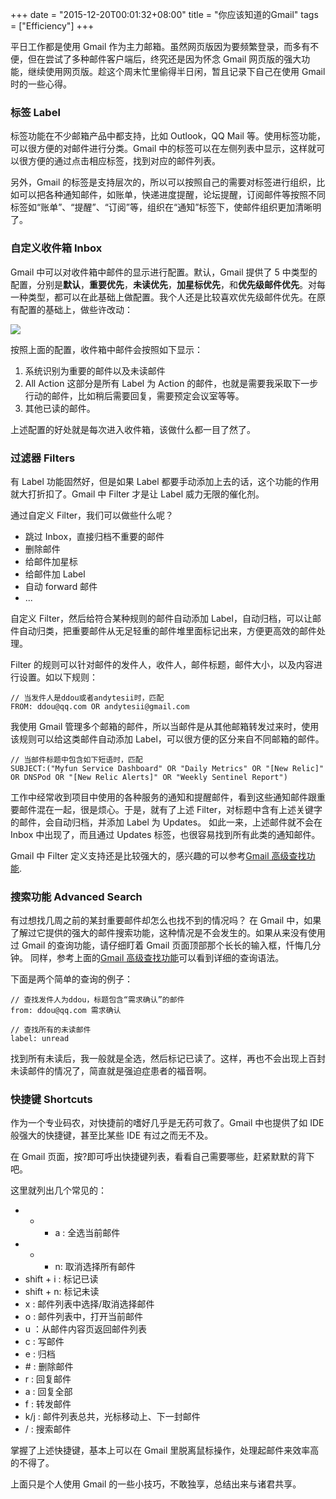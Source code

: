 +++
date = "2015-12-20T00:01:32+08:00"
title = "你应该知道的Gmail"
tags = ["Efficiency"]
+++

平日工作都是使用 Gmail 作为主力邮箱。虽然网页版因为要频繁登录，而多有不便，但在尝试了多种邮件客户端后，终究还是因为怀念 Gmail 网页版的强大功能，继续使用网页版。趁这个周末忙里偷得半日闲，暂且记录下自己在使用 Gmail 时的一些心得。

### 标签 Label

标签功能在不少邮箱产品中都支持，比如 Outlook，QQ Mail 等。使用标签功能，可以很方便的对邮件进行分类。Gmail 中的标签可以在左侧列表中显示，这样就可以很方便的通过点击相应标签，找到对应的邮件列表。

另外，Gmail 的标签是支持层次的，所以可以按照自己的需要对标签进行组织，比如可以把各种通知邮件，如账单，快递进度提醒，论坛提醒，订阅邮件等按照不同标签如“账单”、“提醒”、“订阅”等，组织在“通知”标签下，使邮件组织更加清晰明了。

### 自定义收件箱 Inbox

Gmail 中可以对收件箱中邮件的显示进行配置。默认，Gmail 提供了 5 中类型的配置，分别是**默认**，**重要优先**，**未读优先**，**加星标优先**，和**优先级邮件优先**。对每一种类型，都可以在此基础上做配置。我个人还是比较喜欢优先级邮件优先。在原有配置的基础上，做些许改动：

![](https://ws1.sinaimg.cn/large/5ee78c28ly1g4soi3rnwkj20yg08egmx.jpg)

按照上面的配置，收件箱中邮件会按照如下显示：

1. 系统识别为重要的邮件以及未读邮件
2. All Action 这部分是所有 Label 为 Action 的邮件，也就是需要我采取下一步行动的邮件，比如稍后需要回复，需要预定会议室等等。
3. 其他已读的邮件。

上述配置的好处就是每次进入收件箱，该做什么都一目了然了。

### 过滤器 Filters

有 Label 功能固然好，但是如果 Label 都要手动添加上去的话，这个功能的作用就大打折扣了。Gmail 中 Filter 才是让 Label 威力无限的催化剂。

通过自定义 Filter，我们可以做些什么呢？

- 跳过 Inbox，直接归档不重要的邮件
- 删除邮件
- 给邮件加星标
- 给邮件加 Label
- 自动 forward 邮件
- ...

自定义 Filter，然后给符合某种规则的邮件自动添加 Label，自动归档，可以让邮件自动归类，把重要邮件从无足轻重的邮件堆里面标记出来，方便更高效的邮件处理。

Filter 的规则可以针对邮件的发件人，收件人，邮件标题，邮件大小，以及内容进行设置。如以下规则：

```
// 当发件人是ddou或者andytesii时，匹配
FROM: ddou@qq.com OR andytesii@gmail.com
```

我使用 Gmail 管理多个邮箱的邮件，所以当邮件是从其他邮箱转发过来时，使用该规则可以给这类邮件自动添加 Label，可以很方便的区分来自不同邮箱的邮件。

```
// 当邮件标题中包含如下短语时，匹配
SUBJECT:("Myfun Service Dashboard" OR "Daily Metrics" OR "[New Relic]" OR DNSPod OR "[New Relic Alerts]" OR "Weekly Sentinel Report")
```

工作中经常收到项目中使用的各种服务的通知和提醒邮件，看到这些通知邮件跟重要邮件混在一起，很是烦心。于是，就有了上述 Filter，对标题中含有上述关键字的邮件，会自动归档，并添加 Label 为 Updates。 如此一来，上述邮件就不会在 Inbox 中出现了，而且通过 Updates 标签，也很容易找到所有此类的通知邮件。

Gmail 中 Filter 定义支持还是比较强大的，感兴趣的可以参考[Gmail 高级查找功能](https://support.google.com/mail/answer/7190?hl=en).

### 搜索功能 Advanced Search

有过想找几周之前的某封重要邮件却怎么也找不到的情况吗？ 在 Gmail 中，如果了解过它提供的强大的邮件搜索功能，这种情况是不会发生的。如果从来没有使用过 Gmail 的查询功能，请仔细盯着 Gmail 页面顶部那个长长的输入框，忏悔几分钟。 同样，参考上面的[Gmail 高级查找功能](https://support.google.com/mail/answer/7190?hl=en)可以看到详细的查询语法。

下面是两个简单的查询的例子：

```
// 查找发件人为ddou，标题包含“需求确认”的邮件
from: ddou@qq.com 需求确认
```

```
// 查找所有的未读邮件
label: unread
```

找到所有未读后，我一般就是全选，然后标记已读了。这样，再也不会出现上百封未读邮件的情况了，简直就是强迫症患者的福音啊。

### 快捷键 Shortcuts

作为一个专业码农，对快捷前的嗜好几乎是无药可救了。Gmail 中也提供了如 IDE 般强大的快捷键，甚至比某些 IDE 有过之而无不及。

在 Gmail 页面，按?即可呼出快捷键列表，看看自己需要哪些，赶紧默默的背下吧。

这里就列出几个常见的：

- - - a : 全选当前邮件
- - - n: 取消选择所有邮件
- shift + i : 标记已读
- shift + n: 标记未读
- x : 邮件列表中选择/取消选择邮件
- o : 邮件列表中，打开当前邮件
- u ：从邮件内容页返回邮件列表
- c : 写邮件
- e : 归档
- \# : 删除邮件
- r : 回复邮件
- a : 回复全部
- f : 转发邮件
- k/j : 邮件列表总共，光标移动上、下一封邮件
- / : 搜索邮件

掌握了上述快捷键，基本上可以在 Gmail 里脱离鼠标操作，处理起邮件来效率高的不得了。

上面只是个人使用 Gmail 的一些小技巧，不敢独享，总结出来与诸君共享。
